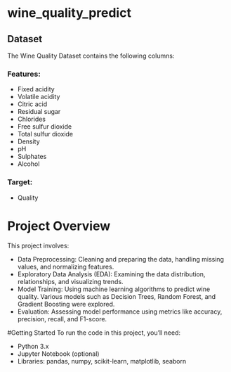 # wine_quality_predict

## Dataset
The Wine Quality Dataset  contains the following columns:
### Features:
- Fixed acidity
- Volatile acidity
- Citric acid
- Residual sugar
- Chlorides
- Free sulfur dioxide
- Total sulfur dioxide
- Density
- pH
- Sulphates
- Alcohol

### Target:
- Quality

# Project Overview
This project involves:
- Data Preprocessing: Cleaning and preparing the data, handling missing values, and normalizing features.
- Exploratory Data Analysis (EDA): Examining the data distribution, relationships, and visualizing trends.
- Model Training: Using machine learning algorithms to predict wine quality. Various models such as Decision Trees, Random Forest, and Gradient Boosting were explored.
- Evaluation: Assessing model performance using metrics like accuracy, precision, recall, and F1-score.

#Getting Started
To run the code in this project, you’ll need:
- Python 3.x
- Jupyter Notebook (optional)
- Libraries: pandas, numpy, scikit-learn, matplotlib, seaborn



